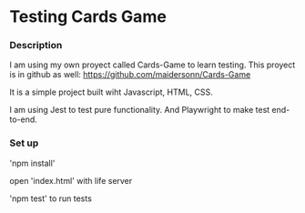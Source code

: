 # Testing Cards Game

### Description

I am using my own proyect called Cards-Game to learn testing. This proyect is in github as well: https://github.com/maidersonn/Cards-Game

It is a simple project built wiht Javascript, HTML, CSS.

I am using Jest to test pure functionality. And Playwright to make test end-to-end.

### Set up

'npm install'

open 'index.html' with life server 

'npm test' to run tests
